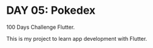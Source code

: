 # DAY 05: Pokedex

100 Days Challenge Flutter.

This is my project to learn app development with Flutter.